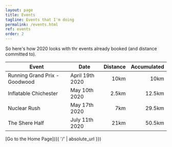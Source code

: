 ```yaml
---
layout: page
title: Events
tagline: Events that I'm doing
permalink: /events.html
ref: events
order: 2
---
```


So here's how 2020 looks with thr events already booked (and distance committed to).

|Event|Date|Distance|Accumulated|
| -| -| -----:| -----:|
| Running Grand Prix - Goodwood | April 19th 2020 | 10km | 10km |
| Inflatable Chichester | May 10th 2020 | 2.5km | 12.5km |
| Nuclear Rush | May 17th 2020 | 7km | 29.5km |
| The Shere Half | July 11th  2020 | 21km | 50.5km |

[Go to the Home Page]({{ '/' | absolute_url }})
